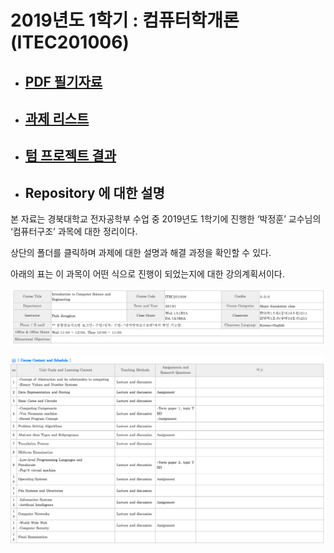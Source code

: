 # 2019년도 1학기 : 컴퓨터학개론 (ITEC201006)

* ## [PDF 필기자료](Notes)

* ## [과제 리스트](Assignments)

* ## [텀 프로젝트 결과](Project/README.md)

* ## Repository 에 대한 설명

본 자료는 경북대학교 전자공학부 수업 중 2019년도 1학기에 진행한 ‘박정훈’ 교수님의 ‘컴퓨터구조’ 과목에 대한 정리이다.

상단의 폴더를 클릭하며 과제에 대한 설명과 해결 과정을 확인할 수 있다.

아래의 표는 이 과목이 어떤 식으로 진행이 되었는지에 대한 강의계획서이다.

![01](./images/01.png )

![02](./images/02.png )
